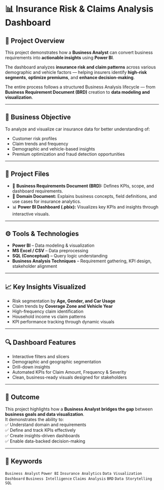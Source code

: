 # 📊 Insurance Risk & Claims Analysis Dashboard

## 🧠 Project Overview  
This project demonstrates how a **Business Analyst** can convert business requirements into **actionable insights** using **Power BI**.  

The dashboard analyzes **insurance risk and claim patterns** across various demographic and vehicle factors — helping insurers identify **high-risk segments**, **optimize premiums**, and **enhance decision-making**.  

The entire process follows a structured Business Analysis lifecycle — from **Business Requirement Document (BRD)** creation to **data modeling and visualization**.

---

## 🎯 Business Objective  
To analyze and visualize car insurance data for better understanding of:
- Customer risk profiles  
- Claim trends and frequency  
- Demographic and vehicle-based insights  
- Premium optimization and fraud detection opportunities  

---

## 📂 Project Files  
- 🧾 **Business Requirements Document (BRD):** Defines KPIs, scope, and dashboard requirements.  
- 📘 **Domain Document:** Explains business concepts, field definitions, and use cases for insurance analytics.  
- 📊 **Power BI Dashboard (.pbix):** Visualizes key KPIs and insights through interactive visuals.  

---

## ⚙️ Tools & Technologies  
- **Power BI** – Data modeling & visualization  
- **MS Excel / CSV** – Data preprocessing  
- **SQL (Conceptual)** – Query logic understanding  
- **Business Analysis Techniques** – Requirement gathering, KPI design, stakeholder alignment  

---

## 📈 Key Insights Visualized  
- Risk segmentation by **Age, Gender, and Car Usage**  
- Claim trends by **Coverage Zone and Vehicle Year**  
- High-frequency claim identification  
- Household income vs claim patterns  
- KPI performance tracking through dynamic visuals  

---

## 🔍 Dashboard Features  
- Interactive filters and slicers  
- Demographic and geographic segmentation  
- Drill-down insights  
- Automated KPIs for Claim Amount, Frequency & Severity  
- Clean, business-ready visuals designed for stakeholders  

---

## 🚀 Outcome  
This project highlights how a **Business Analyst bridges the gap** between **business goals and data visualization**.  
It demonstrates the ability to:  
✅ Understand domain and requirements  
✅ Define and track KPIs effectively  
✅ Create insights-driven dashboards  
✅ Enable data-backed decision-making  

---

## 📎 Keywords  
`Business Analyst` `Power BI` `Insurance Analytics` `Data Visualization` `Dashboard` `Business Intelligence` `Claims Analysis` `BRD` `Data Storytelling` `SQL`
